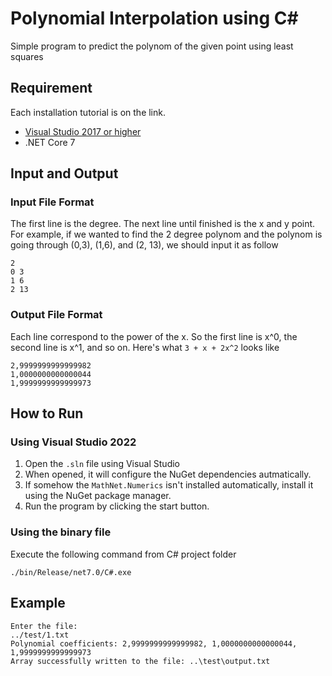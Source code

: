 # Polynomial Interpolation using C#
Simple program to predict the polynom of the given point using least squares

## Requirement
Each installation tutorial is on the link.
- [Visual Studio 2017 or higher](https://visualstudio.microsoft.com/)
- .NET Core 7

## Input and Output
### Input File Format
The first line is the degree. The next line until finished is the x and y point. For example, if we wanted to find the 2 degree polynom and the polynom is going through (0,3), (1,6), and (2, 13), we should input it as follow
```
2
0 3
1 6
2 13
```

### Output File Format
Each line correspond to the power of the x. So the first line is x^0, the second line is x^1, and so on. Here's what `3 + x + 2x^2` looks like
```
2,9999999999999982
1,0000000000000044
1,9999999999999973
```
## How to Run
### Using Visual Studio 2022
1. Open the `.sln` file using Visual Studio
2. When opened, it will configure the NuGet dependencies autmatically.
3. If somehow the `MathNet.Numerics` isn't installed automatically, install it using the NuGet package manager.
4. Run the program by clicking the start button.

### Using the binary file
Execute the following command from C# project folder
```shell
./bin/Release/net7.0/C#.exe
```
## Example 
```
Enter the file: 
../test/1.txt 
Polynomial coefficients: 2,9999999999999982, 1,0000000000000044, 1,9999999999999973
Array successfully written to the file: ..\test\output.txt
```
